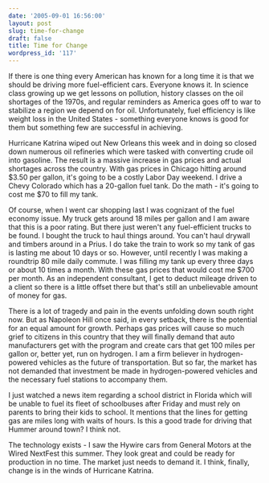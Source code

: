 ```yaml
---
date: '2005-09-01 16:56:00'
layout: post
slug: time-for-change
draft: false
title: Time for Change
wordpress_id: '117'
---
```


If there is one thing every American has known for a long time it is that we should be driving more fuel-efficient cars. Everyone knows it. In science class growing up we get lessons on pollution, history classes on the oil shortages of the 1970s, and regular reminders as America goes off to war to stabilize a region we depend on for oil. Unfortunately, fuel efficiency is like weight loss in the United States - something everyone knows is good for them but something few are successful in achieving.




Hurricane Katrina wiped out New Orleans this week and in doing so closed down numerous oil refineries which were tasked with converting crude oil into gasoline. The result is a massive increase in gas prices and actual shortages across the country. With gas prices in Chicago hitting around $3.50 per gallon, it's going to be a costly Labor Day weekend. I drive a Chevy Colorado which has a 20-gallon fuel tank. Do the math - it's going to cost me $70 to fill my tank.




Of course, when I went car shopping last I was cognizant of the fuel economy issue. My truck gets around 18 miles per gallon and I am aware that this is a poor rating. But there just weren't any fuel-efficient trucks to be found. I bought the truck to haul things around. You can't haul drywall and timbers around in a Prius. I do take the train to work so my tank of gas is lasting me about 10 days or so. However, until recently I was making a roundtrip 80 mile daily commute. I was filling my tank up every three days or about 10 times a month. With these gas prices that would cost me $700 per month. As an independent consultant, I get to deduct mileage driven to a client so there is a little offset there but that's still an unbelievable amount of money for gas.




There is a lot of tragedy and pain in the events unfolding down south right now. But as Napoleon Hill once said, in every setback, there is the potential for an equal amount for growth. Perhaps gas prices will cause so much grief to citizens in this country that they will finally demand that auto manufacturers get with the program and create cars that get 100 miles per gallon or, better yet, run on hydrogen. I am a firm believer in hydrogen-powered vehicles as the future of transportation. But so far, the market has not demanded that investment be made in hydrogen-powered vehicles and the necessary fuel stations to accompany them.




I just watched a news item regarding a school district in Florida which will be unable to fuel its fleet of schoolbuses after Friday and must rely on parents to bring their kids to school. It mentions that the lines for getting gas are miles long with waits of hours. Is this a good trade for driving that Hummer around town? I think not.




The technology exists - I saw the Hywire cars from General Motors at the Wired NextFest this summer. They look great and could be ready for production in no time. The market just needs to demand it. I think, finally, change is in the winds of Hurricane Katrina.




